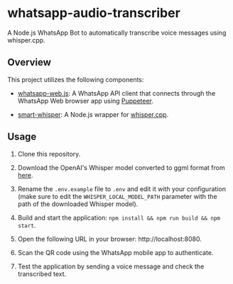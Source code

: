 # whatsapp-audio-transcriber

A Node.js WhatsApp Bot to automatically transcribe voice messages using whisper.cpp.

## Overview

This project utilizes the following components:

- [whatsapp-web.js](https://github.com/pedroslopez/whatsapp-web.js): A WhatsApp API client that connects through the WhatsApp Web browser app using [Puppeteer](https://github.com/puppeteer/puppeteer).

- [smart-whisper](https://github.com/JacobLinCool/smart-whisper): A Node.js wrapper for [whisper.cpp](https://github.com/ggerganov/whisper.cpp).

## Usage

1. Clone this repository.

2. Download the OpenAI's Whisper model converted to ggml format from [here](https://huggingface.co/ggerganov/whisper.cpp).

3. Rename the `.env.example` file to `.env` and edit it with your configuration (make sure to edit the `WHISPER_LOCAL_MODEL_PATH` parameter with the path of the downloaded Whisper model).

4. Build and start the application: `npm install && npm run build && npm start`.

5. Open the following URL in your browser: http://localhost:8080.

6. Scan the QR code using the WhatsApp mobile app to authenticate.

7. Test the application by sending a voice message and check the transcribed text.